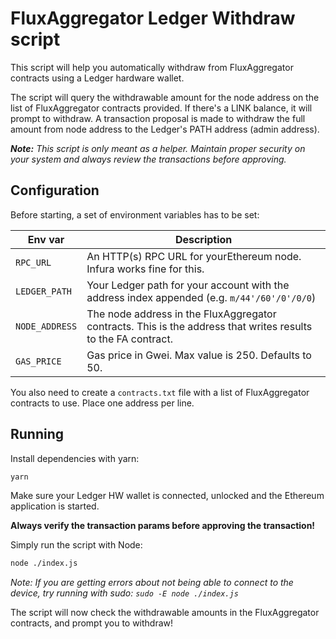 # FluxAggregator Ledger Withdraw script

This script will help you automatically withdraw from FluxAggregator contracts using a Ledger hardware wallet.

The script will query the withdrawable amount for the node address on the list of FluxAggregator contracts provided. If there's a LINK balance, it will prompt to withdraw. A transaction proposal is made to withdraw the full amount from node address to the Ledger's PATH address (admin address).

***Note:** This script is only meant as a helper. Maintain proper security on your system and always review the transactions before approving.*

## Configuration

Before starting, a set of environment variables has to be set:

| Env var         | Description |
|-----------------|-------------|
| `RPC_URL`       | An HTTP(s) RPC URL for yourEthereum node. Infura works fine for this. |
| `LEDGER_PATH`   | Your Ledger path for your account with the address index appended (e.g. `m/44'/60'/0'/0/0`) |
| `NODE_ADDRESS`  | The node address in the FluxAggregator contracts. This is the address that writes results to the FA contract. |
| `GAS_PRICE`     | Gas price in Gwei. Max value is 250. Defaults to 50. |

You also need to create a `contracts.txt` file with a list of FluxAggregator contracts to use. Place one address per line.

## Running

Install dependencies with yarn:

```bash
yarn
```

Make sure your Ledger HW wallet is connected, unlocked and the Ethereum application is started.

**Always verify the transaction params before approving the transaction!**

Simply run the script with Node:

```bash
node ./index.js
```

_Note: If you are getting errors about not being able to connect to the device, try running with sudo: `sudo -E node ./index.js`_

The script will now check the withdrawable amounts in the FluxAggregator contracts, and prompt you to withdraw!
